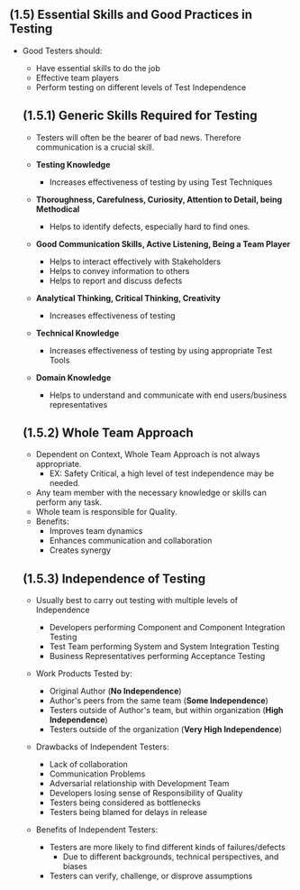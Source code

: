 <a id="15"></a>

## (1.5) Essential Skills and Good Practices in Testing

- Good Testers should:

  - Have essential skills to do the job
  - Effective team players
  - Perform testing on different levels of Test Independence

  <a id="151"></a>

  ## (1.5.1) Generic Skills Required for Testing

  - Testers will often be the bearer of bad news. Therefore communication is a crucial skill.

  - **Testing Knowledge**

    - Increases effectiveness of testing by using Test Techniques

  - **Thoroughness, Carefulness, Curiosity, Attention to Detail, being Methodical**

    - Helps to identify defects, especially hard to find ones.

  - **Good Communication Skills, Active Listening, Being a Team Player**

    - Helps to interact effectively with Stakeholders
    - Helps to convey information to others
    - Helps to report and discuss defects

  - **Analytical Thinking, Critical Thinking, Creativity**

    - Increases effectiveness of testing

  - **Technical Knowledge**

    - Increases effectiveness of testing by using appropriate Test Tools

  - **Domain Knowledge**
    - Helps to understand and communicate with end users/business representatives

  <a id="152"></a>

  ## (1.5.2) Whole Team Approach

  - Dependent on Context, Whole Team Approach is not always appropriate.
    - EX: Safety Critical, a high level of test independence may be needed.
  - Any team member with the necessary knowledge or skills can perform any task.
  - Whole team is responsible for Quality.
  - Benefits:
    - Improves team dynamics
    - Enhances communication and collaboration
    - Creates synergy

  <a id="153"></a>

  ## (1.5.3) Independence of Testing

  - Usually best to carry out testing with multiple levels of Independence

    - Developers performing Component and Component Integration Testing
    - Test Team performing System and System Integration Testing
    - Business Representatives performing Acceptance Testing

  - Work Products Tested by:

    - Original Author (**No Independence**)
    - Author's peers from the same team (**Some Independence**)
    - Testers outside of Author's team, but within organization (**High Independence**)
    - Testers outside of the organization (**Very High Independence**)

  - Drawbacks of Independent Testers:
    - Lack of collaboration
    - Communication Problems
    - Adversarial relationship with Development Team
    - Developers losing sense of Responsibility of Quality
    - Testers being considered as bottlenecks
    - Testers being blamed for delays in release
  - Benefits of Independent Testers:
    - Testers are more likely to find different kinds of failures/defects
      - Due to different backgrounds, technical perspectives, and biases
    - Testers can verify, challenge, or disprove assumptions

